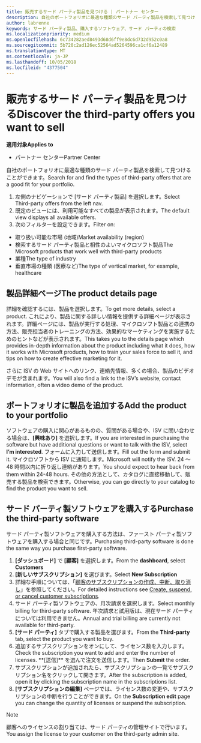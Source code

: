 ```yaml
---
title: 販売するサード パーティ製品を見つける | パートナー センター
description: 自社のポートフォリオに最適な種類のサード パーティ製品を検索して見つけることができます。
author: labrenne
keywords: サード パーティ製品、購入するソフトウェア、サード パーティの検索
ms.localizationpriority: medium
ms.openlocfilehash: 6c734282aed8493d68d6ff9e8dc6d732d952c0a8
ms.sourcegitcommit: 5b720c2ad126ec52564ad5264596ca1cf6a12489
ms.translationtype: MT
ms.contentlocale: ja-JP
ms.lasthandoff: 10/05/2018
ms.locfileid: "4377504"
---
```

# <a name="discover-the-third-party-offers-you-want-to-sell"></a><span data-ttu-id="a45c4-104">販売するサード パーティ製品を見つける</span><span class="sxs-lookup"><span data-stu-id="a45c4-104">Discover the third-party offers you want to sell</span></span>

**<span data-ttu-id="a45c4-105">適用対象</span><span class="sxs-lookup"><span data-stu-id="a45c4-105">Applies to</span></span>**

-  <span data-ttu-id="a45c4-106">パートナー センター</span><span class="sxs-lookup"><span data-stu-id="a45c4-106">Partner Center</span></span>

<span data-ttu-id="a45c4-107">自社のポートフォリオに最適な種類のサード パーティ製品を検索して見つけることができます。</span><span class="sxs-lookup"><span data-stu-id="a45c4-107">Search for and find the types of third-party offers that are a good fit for your portfolio.</span></span> 

1.  <span data-ttu-id="a45c4-108">左側のナビゲーションで [サード パーティ製品] を選択します。</span><span class="sxs-lookup"><span data-stu-id="a45c4-108">Select Third-party offers from the left nav.</span></span> 
2.  <span data-ttu-id="a45c4-109">既定のビューには、利用可能なすべての製品が表示されます。</span><span class="sxs-lookup"><span data-stu-id="a45c4-109">The default view displays all available offers.</span></span> 
3.  <span data-ttu-id="a45c4-110">次のフィルターを設定できます。</span><span class="sxs-lookup"><span data-stu-id="a45c4-110">Filter on:</span></span>

- <span data-ttu-id="a45c4-111">取り扱い可能な市場 (地域)</span><span class="sxs-lookup"><span data-stu-id="a45c4-111">Market availability (region)</span></span>
- <span data-ttu-id="a45c4-112">検索するサード パーティ製品と相性のよいマイクロソフト製品</span><span class="sxs-lookup"><span data-stu-id="a45c4-112">The Microsoft products that work well with third-party products</span></span>
- <span data-ttu-id="a45c4-113">業種</span><span class="sxs-lookup"><span data-stu-id="a45c4-113">The type of industry</span></span>
- <span data-ttu-id="a45c4-114">垂直市場の種類 (医療など)</span><span class="sxs-lookup"><span data-stu-id="a45c4-114">The type of vertical market, for example, healthcare</span></span>

## <a name="the-product-details-page"></a><span data-ttu-id="a45c4-115">製品詳細ページ</span><span class="sxs-lookup"><span data-stu-id="a45c4-115">The product details page</span></span>

<span data-ttu-id="a45c4-116">詳細を確認するには、製品を選択します。</span><span class="sxs-lookup"><span data-stu-id="a45c4-116">To get more details, select a product.</span></span> <span data-ttu-id="a45c4-117">これにより、製品に関する詳しい情報を提供する詳細ページが表示されます。詳細ページには、製品が実行する処理、マイクロソフト製品との連携の方法、販売担当者のトレーニングの方法、効果的なマーケティングを実施するためのヒントなどが表示されます。</span><span class="sxs-lookup"><span data-stu-id="a45c4-117">This takes you to the details page which provides in-depth information about the product including what it does, how it works with Microsoft products, how to train your sales force to sell it, and tips on how to create effective marketing for it.</span></span> 

<span data-ttu-id="a45c4-118">さらに ISV の Web サイトへのリンク、連絡先情報、多くの場合、製品のビデオ デモが含まれます。</span><span class="sxs-lookup"><span data-stu-id="a45c4-118">You will also find a link to the ISV’s website, contact information, often a video demo of the product.</span></span> 

## <a name="add-the-product-to-your-portfolio"></a><span data-ttu-id="a45c4-119">ポートフォリオに製品を追加する</span><span class="sxs-lookup"><span data-stu-id="a45c4-119">Add the product to your portfolio</span></span>

<span data-ttu-id="a45c4-120">ソフトウェアの購入に関心があるものの、質問がある場合や、ISV に問い合わせる場合は、**[興味あり]** を選択します。</span><span class="sxs-lookup"><span data-stu-id="a45c4-120">If you are interested in purchasing the software but have additional questions or want to talk with the ISV, select **I’m interested**.</span></span> <span data-ttu-id="a45c4-121">フォームに入力して送信します。</span><span class="sxs-lookup"><span data-stu-id="a45c4-121">Fill out the form and submit it.</span></span> <span data-ttu-id="a45c4-122">マイクロソフトから ISV に通知します。</span><span class="sxs-lookup"><span data-stu-id="a45c4-122">Microsoft will notify the ISV.</span></span> <span data-ttu-id="a45c4-123">24 ～ 48 時間以内に折り返し連絡があります。</span><span class="sxs-lookup"><span data-stu-id="a45c4-123">You should expect to hear back from them within 24-48 hours.</span></span> <span data-ttu-id="a45c4-124">その他の方法として、カタログに直接移動して、販売する製品を検索できます。</span><span class="sxs-lookup"><span data-stu-id="a45c4-124">Otherwise, you can go directly to your catalog to find the product you want to sell.</span></span>

## <a name="purchase-the-third-party-software"></a><span data-ttu-id="a45c4-125">サード パーティ製ソフトウェアを購入する</span><span class="sxs-lookup"><span data-stu-id="a45c4-125">Purchase the third-party software</span></span>

<span data-ttu-id="a45c4-126">サード パーティ製ソフトウェアを購入する方法は、ファースト パーティ製ソフトウェアを購入する場合と同じです。</span><span class="sxs-lookup"><span data-stu-id="a45c4-126">Purchasing third-party software is done the same way you purchase first-party software.</span></span> 

1. <span data-ttu-id="a45c4-127">**[ダッシュボード]** で **[顧客]** を選択します。</span><span class="sxs-lookup"><span data-stu-id="a45c4-127">From the **dashboard**, select **Customers**</span></span>
2. <span data-ttu-id="a45c4-128">**[新しいサブスクリプション]** を選びます。</span><span class="sxs-lookup"><span data-stu-id="a45c4-128">Select **New Subscription**</span></span>
3. <span data-ttu-id="a45c4-129">詳細な手順については、「[顧客のサブスクリプションの作成、中断、取り消し](create-a-new-subscription.md)」を参照してください。</span><span class="sxs-lookup"><span data-stu-id="a45c4-129">For detailed instructions see [Create, suspend, or cancel customer subscriptions](create-a-new-subscription.md).</span></span>
4.  <span data-ttu-id="a45c4-130">サード パーティ製ソフトウェアの、月次請求を選択します。</span><span class="sxs-lookup"><span data-stu-id="a45c4-130">Select monthly billing for third-party software.</span></span> <span data-ttu-id="a45c4-131">年次請求と試用版は、現在サード パーティについては利用できません。</span><span class="sxs-lookup"><span data-stu-id="a45c4-131">Annual and trial billing are currently not available for third-party.</span></span>
5.  <span data-ttu-id="a45c4-132">**[サード パーティ]** タブで購入する製品を選びます。</span><span class="sxs-lookup"><span data-stu-id="a45c4-132">From the **Third-party** tab, select the product you want to buy.</span></span>
6.  <span data-ttu-id="a45c4-133">追加するサブスクリプションをオンにして、ライセンス数を入力します。</span><span class="sxs-lookup"><span data-stu-id="a45c4-133">Check the subscription you want to add and enter the number of licenses.</span></span> <span data-ttu-id="a45c4-134">
          \*\*[送信]\*\* を選んで注文を送信します。</span><span class="sxs-lookup"><span data-stu-id="a45c4-134">Then **Submit** the order.</span></span>
7.  <span data-ttu-id="a45c4-135">サブスクリプションが追加されたら、サブスクリプションの一覧でサブスクリプション名をクリックして開きます。</span><span class="sxs-lookup"><span data-stu-id="a45c4-135">After the subscription is added, open it by clicking the subscription name in the subscriptions list.</span></span> 
8.  <span data-ttu-id="a45c4-136">**[サブスクリプションの編集]** ページでは、ライセンス数の変更や、サブスクリプションの中断を行うことができます。</span><span class="sxs-lookup"><span data-stu-id="a45c4-136">On the **Subscription edit** page you can change the quantity of licenses or suspend the subscription.</span></span>

> [!NOTE]  
>  <span data-ttu-id="a45c4-137">顧客へのライセンスの割り当ては、サード パーティの管理サイトで行います。</span><span class="sxs-lookup"><span data-stu-id="a45c4-137">You assign the license to your customer on the third-party admin site.</span></span>

    


